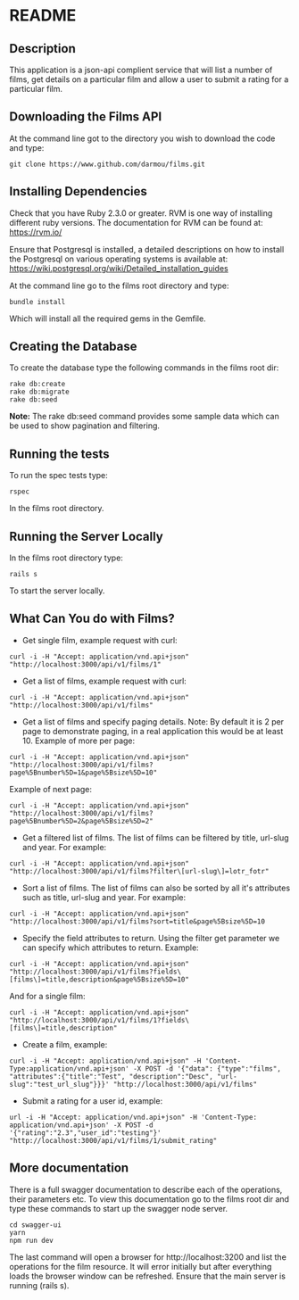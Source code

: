 # README


## Description

This application is a json-api complient service that will list a number of films,
get details on a particular film and allow a user to submit a rating for a particular film.

## Downloading the Films API

At the command line got to the directory you wish to download the code and type:
```
git clone https://www.github.com/darmou/films.git
```

## Installing Dependencies

Check that you have Ruby 2.3.0 or greater. RVM is one way of installing different ruby versions.
The documentation for RVM can be found at:
https://rvm.io/

Ensure that Postgresql is installed, a detailed descriptions on how to install the Postgresql on various operating systems is available at:
https://wiki.postgresql.org/wiki/Detailed_installation_guides

At the command line go to the films root directory and type:
```
bundle install
```
Which will install all the required gems in the Gemfile.

## Creating the Database

To create the database type the following commands in the films root dir:
```
rake db:create
rake db:migrate
rake db:seed 
```
**Note:** The rake db:seed command provides some sample data which can be used to show pagination and filtering.

## Running the tests

To run the spec tests type:
```
rspec
```
In the films root directory.

## Running the Server Locally

In the films root directory type:

```
rails s
```

To start the server locally.

## What Can You do with Films?

- Get single film, example request with curl:
```
curl -i -H "Accept: application/vnd.api+json" "http://localhost:3000/api/v1/films/1" 
```
- Get a list of films, example request with curl:
```
curl -i -H "Accept: application/vnd.api+json" "http://localhost:3000/api/v1/films" 
```
- Get a list of films and specify paging details. Note: By default it is 2 per page to demonstrate paging, in a real application this would be at least 10. Example of more per page:
```
curl -i -H "Accept: application/vnd.api+json" "http://localhost:3000/api/v1/films?page%5Bnumber%5D=1&page%5Bsize%5D=10"
```
Example of next page:
```
curl -i -H "Accept: application/vnd.api+json" "http://localhost:3000/api/v1/films?page%5Bnumber%5D=2&page%5Bsize%5D=2"
```
- Get a filtered list of films.  The list of films can be filtered by title, url-slug and year. For example:
```
curl -i -H "Accept: application/vnd.api+json" "http://localhost:3000/api/v1/films?filter\[url-slug\]=lotr_fotr"
```
- Sort a list of films. The list of films can also be sorted by all it's attributes such as title, url-slug and year. For example:
```
curl -i -H "Accept: application/vnd.api+json" "http://localhost:3000/api/v1/films?sort=title&page%5Bsize%5D=10
```
- Specify the field attributes to return. Using the filter get parameter we can specify which attributes to return. Example:
```
curl -i -H "Accept: application/vnd.api+json" "http://localhost:3000/api/v1/films?fields\[films\]=title,description&page%5Bsize%5D=10"
```
And for a single film:
```
curl -i -H "Accept: application/vnd.api+json" "http://localhost:3000/api/v1/films/1?fields\[films\]=title,description"
```
- Create a film, example:
```
curl -i -H "Accept: application/vnd.api+json" -H 'Content-Type:application/vnd.api+json' -X POST -d '{"data": {"type":"films", "attributes":{"title":"Test", "description":"Desc", "url-slug":"test_url_slug"}}}' "http://localhost:3000/api/v1/films"
```
- Submit a rating for a user id, example:
```
url -i -H "Accept: application/vnd.api+json" -H 'Content-Type: application/vnd.api+json' -X POST -d '{"rating":"2.3","user_id":"testing"}' "http://localhost:3000/api/v1/films/1/submit_rating"
```


## More documentation

There is a full swagger documentation to describe each of the operations, their parameters etc. To view this documentation go to the films root dir and type these commands to start up the swagger node server.

```
cd swagger-ui
yarn
npm run dev
```

The last command will open a browser for http://localhost:3200 and list the operations for the film resource. It will error initially but after everything loads the browser window can be refreshed. Ensure that the main server is running (rails s).

